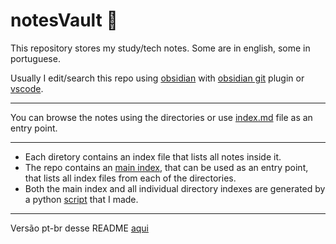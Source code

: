 # notesVault 📖

This repository stores my study/tech notes. Some are in english, some in portuguese.

Usually I edit/search this repo using [obsidian](https://obsidian.md/) with [obsidian git](https://github.com/denolehov/obsidian-git) plugin or [vscode](https://code.visualstudio.com/).

---

You can browse the notes using the directories or use [index.md](index.md) file as an entry point.

---
- Each diretory contains an index file that lists all notes inside it. 
- The repo contains an [main index](index.md), that can be used as an entry point, that lists all index files from each of the directories.
- Both the main index and all individual directory indexes are generated by a python [script](create_index_all_dir.py) that I made.

---
Versão pt-br desse README [aqui](README-pt.md)